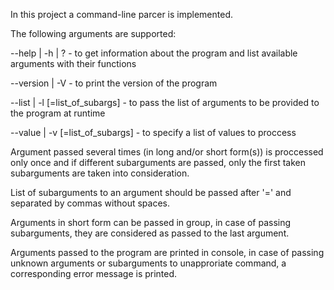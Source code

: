 In this project a command-line parcer is implemented.

The following arguments are supported:

--help | -h | ? - to get information about the program and list available arguments with their functions

--version | -V - to print the version of the program

--list | -l [=list_of_subargs] - to pass the list of arguments to be provided to the program at runtime

--value | -v [=list_of_subargs] - to specify a list of values to proccess

Argument passed several times (in long and/or short form(s)) is proccessed only once and if different subarguments are passed, only the first taken subarguments are taken into consideration.

List of subarguments to an argument should be passed after '=' and separated by commas without spaces.

Arguments in short form can be passed in group, in case of passing subarguments, they are considered as passed to the last argument.

Arguments passed to the program are printed in console, in case of passing unknown arguments or subarguments to unapproriate command, a corresponding error message is printed.
